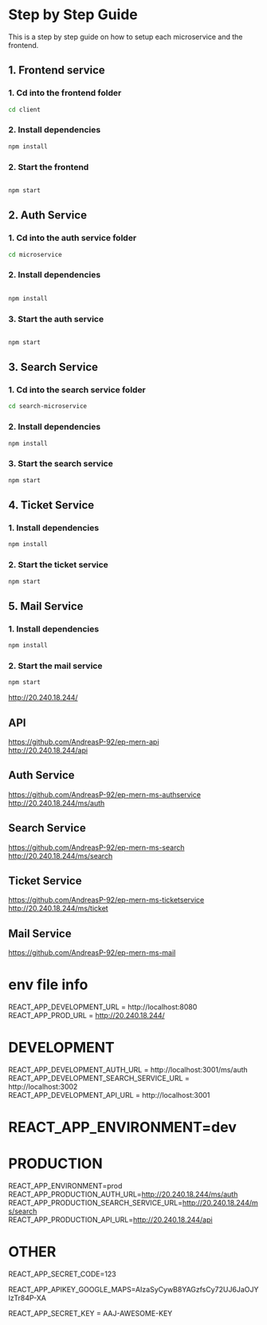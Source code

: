 # Step by Step Guide
This is a step by step guide on how to setup each microservice and the frontend.

## 1. Frontend service

### 1. Cd into the frontend folder

```bash
cd client
```

### 2. Install dependencies

```bash
npm install
```

### 2. Start the frontend

```bash

npm start
```

## 2. Auth Service

### 1. Cd into the auth service folder

```bash
cd microservice
```

### 2. Install dependencies

```bash

npm install
```

### 3. Start the auth service

```bash

npm start
```

## 3. Search Service

### 1. Cd into the search service folder

```bash
cd search-microservice
```

### 2. Install dependencies

```bash
npm install
```

### 3. Start the search service

```bash
npm start
```

## 4. Ticket Service

### 1. Install dependencies

```bash
npm install
```

### 2. Start the ticket service

```bash
npm start
```

## 5. Mail Service

### 1. Install dependencies

```bash
npm install
```

### 2. Start the mail service

```bash
npm start
```


http://20.240.18.244/
## API
https://github.com/AndreasP-92/ep-mern-api<br>
http://20.240.18.244/api<br>
## Auth Service
https://github.com/AndreasP-92/ep-mern-ms-authservice<br>
http://20.240.18.244/ms/auth<br>
## Search Service
https://github.com/AndreasP-92/ep-mern-ms-search<br>
http://20.240.18.244/ms/search
## Ticket Service
https://github.com/AndreasP-92/ep-mern-ms-ticketservice<br>
http://20.240.18.244/ms/ticket
## Mail Service
https://github.com/AndreasP-92/ep-mern-ms-mail
# env file info

REACT_APP_DEVELOPMENT_URL = http://localhost:8080<br>
REACT_APP_PROD_URL = http://20.240.18.244/<br>


# DEVELOPMENT
REACT_APP_DEVELOPMENT_AUTH_URL = http://localhost:3001/ms/auth<br>
REACT_APP_DEVELOPMENT_SEARCH_SERVICE_URL = http://localhost:3002 <br>
REACT_APP_DEVELOPMENT_API_URL = http://localhost:3001<br>
# REACT_APP_ENVIRONMENT=dev

# PRODUCTION
REACT_APP_ENVIRONMENT=prod
REACT_APP_PRODUCTION_AUTH_URL=http://20.240.18.244/ms/auth<br>
REACT_APP_PRODUCTION_SEARCH_SERVICE_URL=http://20.240.18.244/ms/search<br>
REACT_APP_PRODUCTION_API_URL=http://20.240.18.244/api<br>
# OTHER

REACT_APP_SECRET_CODE=123<br>

REACT_APP_APIKEY_GOOGLE_MAPS=AIzaSyCywB8YAGzfsCy72UJ6JaOJYIzTr84P-XA<br>

REACT_APP_SECRET_KEY = AAJ-AWESOME-KEY<br>

